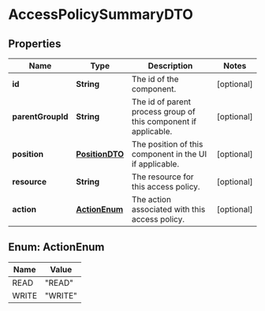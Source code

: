 
# AccessPolicySummaryDTO

## Properties
Name | Type | Description | Notes
------------ | ------------- | ------------- | -------------
**id** | **String** | The id of the component. |  [optional]
**parentGroupId** | **String** | The id of parent process group of this component if applicable. |  [optional]
**position** | [**PositionDTO**](PositionDTO.md) | The position of this component in the UI if applicable. |  [optional]
**resource** | **String** | The resource for this access policy. |  [optional]
**action** | [**ActionEnum**](#ActionEnum) | The action associated with this access policy. |  [optional]


<a name="ActionEnum"></a>
## Enum: ActionEnum
Name | Value
---- | -----
READ | &quot;READ&quot;
WRITE | &quot;WRITE&quot;



